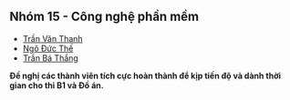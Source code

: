 ## Nhóm 15 - Công nghệ phần mềm
- [Trần Văn Thanh](https://www.facebook.com/thanhtv96 "Trần Văn Thanh")
- [Ngô Đức Thế](https://www.facebook.com/the.hunter.100 "Ngô Đức Thế")
- [Trần Bá Thắng](https://www.facebook.com/thangsvit "Trần Bá Thắng")

**Đề nghị các thành viên tích cực hoàn thành để kịp tiến độ và dành thời gian cho thi B1 và Đồ án.**
